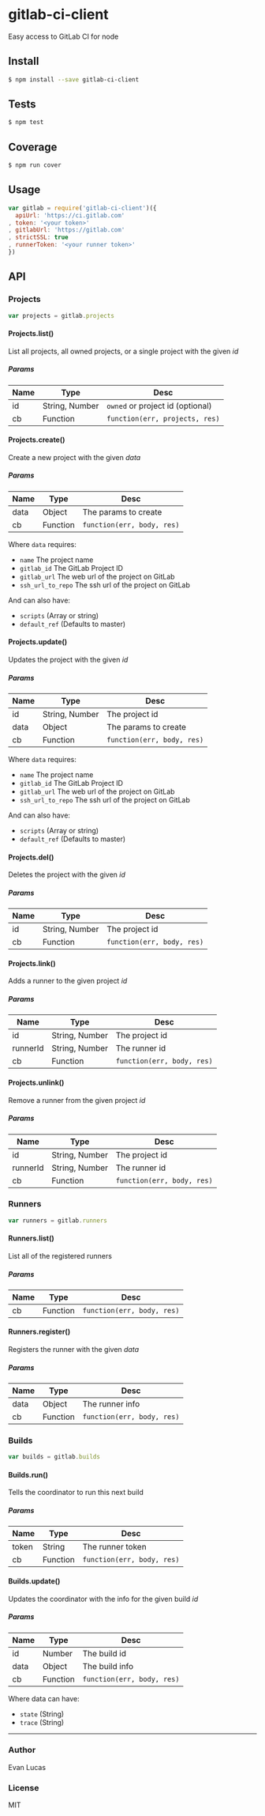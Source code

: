 # gitlab-ci-client

Easy access to GitLab CI for node

## Install

```bash
$ npm install --save gitlab-ci-client
```

## Tests

```bash
$ npm test
```

## Coverage

```bash
$ npm run cover
```

## Usage

```js
var gitlab = require('gitlab-ci-client')({
  apiUrl: 'https://ci.gitlab.com'
, token: '<your token>'
, gitlabUrl: 'https://gitlab.com'
, strictSSL: true
, runnerToken: '<your runner token>'
})
```

## API

### Projects

```js
var projects = gitlab.projects
```

#### Projects.list()

List all projects, all owned projects, or a single project with the given _id_

##### Params

| Name | Type | Desc |
| ---- | ---- | ---- |
| id | String, Number | `owned` or project id (optional) |
| cb | Function | `function(err, projects, res)` |

#### Projects.create()

Create a new project with the given _data_

##### Params

| Name | Type | Desc |
| ---- | ---- | ---- |
| data | Object | The params to create |
| cb | Function | `function(err, body, res)` |

Where `data` requires:

- `name` The project name
- `gitlab_id` The GitLab Project ID
- `gitlab_url` The web url of the project on GitLab
- `ssh_url_to_repo` The ssh url of the project on GitLab

And can also have:

- `scripts` (Array or string)
- `default_ref` (Defaults to master)

#### Projects.update()

Updates the project with the given _id_

##### Params

| Name | Type | Desc |
| ---- | ---- | ---- |
| id | String, Number | The project id |
| data | Object | The params to create |
| cb | Function | `function(err, body, res)` |

Where `data` requires:

- `name` The project name
- `gitlab_id` The GitLab Project ID
- `gitlab_url` The web url of the project on GitLab
- `ssh_url_to_repo` The ssh url of the project on GitLab

And can also have:

- `scripts` (Array or string)
- `default_ref` (Defaults to master)

#### Projects.del()

Deletes the project with the given _id_

##### Params

| Name | Type | Desc |
| ---- | ---- | ---- |
| id | String, Number | The project id |
| cb | Function | `function(err, body, res)` |

#### Projects.link()

Adds a runner to the given project _id_

##### Params

| Name | Type | Desc |
| ---- | ---- | ---- |
| id | String, Number | The project id |
| runnerId | String, Number | The runner id |
| cb | Function | `function(err, body, res)` |

#### Projects.unlink()

Remove a runner from the given project _id_

##### Params

| Name | Type | Desc |
| ---- | ---- | ---- |
| id | String, Number | The project id |
| runnerId | String, Number | The runner id |
| cb | Function | `function(err, body, res)` |

### Runners

```js
var runners = gitlab.runners
```

#### Runners.list()

List all of the registered runners

##### Params

| Name | Type | Desc |
| ---- | ---- | ---- |
| cb | Function | `function(err, body, res)` |

#### Runners.register()

Registers the runner with the given _data_

##### Params

| Name | Type | Desc |
| ---- | ---- | ---- |
| data | Object | The runner info |
| cb | Function | `function(err, body, res)` |

### Builds

```js
var builds = gitlab.builds
```

#### Builds.run()

Tells the coordinator to run this next build

##### Params

| Name | Type | Desc |
| ---- | ---- | ---- |
| token | String | The runner token |
| cb | Function | `function(err, body, res)` |

#### Builds.update()

Updates the coordinator with the info for the given build _id_

##### Params

| Name | Type | Desc |
| ---- | ---- | ---- |
| id | Number | The build id |
| data | Object | The build info |
| cb | Function | `function(err, body, res)` |

Where data can have:

- `state` (String)
- `trace` (String)

***

### Author

Evan Lucas

### License

MIT
